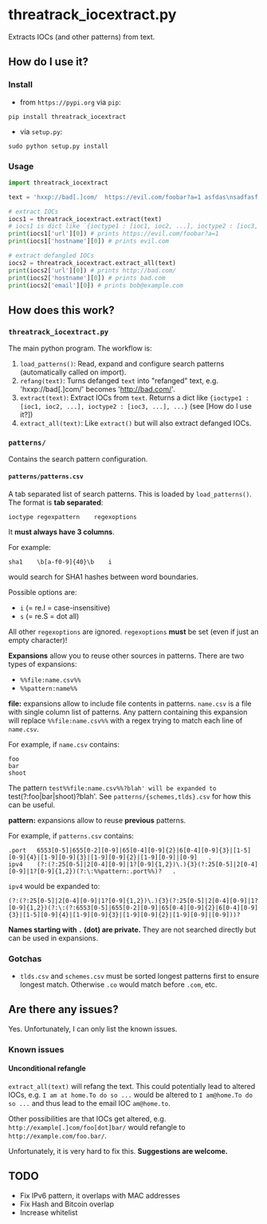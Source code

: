 # threatrack_iocextract.py

Extracts IOCs (and other patterns) from text.

## How do I use it?

### Install

- from `https://pypi.org` via `pip`:

```
pip install threatrack_iocextract
```

- via `setup.py`:

```
sudo python setup.py install
```

### Usage

```python
import threatrack_iocextract

text = 'hxxp://bad[.]com/  https://evil.com/foobar?a=1 asfdas\nsadfasf bob at example dot com'

# extract IOCs
iocs1 = threatrack_iocextract.extract(text)
# iocs1 is dict like `{ioctype1 : [ioc1, ioc2, ...], ioctype2 : [ioc3, ...], ...}`
print(iocs1['url'][0]) # prints https://evil.com/foobar?a=1
print(iocs1['hostname'][0]) # prints evil.com

# extract defangled IOCs
iocs2 = threatrack_iocextract.extract_all(text)
print(iocs2['url'][0]) # prints http://bad.com/
print(iocs2['hostname'][0]) # prints bad.com
print(iocs2['email'][0]) # prints bob@example.com

```

## How does this work?

### `threatrack_iocextract.py`

The main python program. The workflow is:

1. `load_patterns()`: Read, expand and configure search patterns (automatically called on import).
2. `refang(text)`: Turns defanged `text` into "refanged" text, e.g. 'hxxp://bad[.]com/' becomes 'http://bad.com/'.
3. `extract(text)`: Extract IOCs from `text`. Returns a dict like `{ioctype1 : [ioc1, ioc2, ...], ioctype2 : [ioc3, ...], ...}` (see [How do I use it?])
4. `extract_all(text)`: Like `extract()` but will also extract defanged IOCs.

### `patterns/`

Contains the search pattern configuration.

#### `patterns/patterns.csv`

A tab separated list of search patterns.
This is loaded by `load_patterns()`.
The format is **tab separated**:

```
ioctype	regexpattern	regexoptions
```

It **must always have 3 columns**.

For example:

```
sha1	\b[a-f0-9]{40}\b	i
```

would search for SHA1 hashes between word boundaries.

Possible options are:

- `i` (= re.I = case-insensitive)
- `s` (= re.S = dot all)

All other `regexoptions` are ignored. `regexoptions` **must** be set (even if just an empty character)!

**Expansions** allow you to reuse other sources in patterns. There are two types
of expansions:

- `%%file:name.csv%%`
- `%%pattern:name%%`

**file:** expansions allow to include file contents in patterns.
`name.csv` is a file with single column list of patterns. Any pattern containing
this expansion will replace `%%file:name.csv%%` with a regex trying to match each
line of `name.csv`.

For example, if `name.csv` contains:

```
foo
bar
shoot
```

The pattern `test%%file:name.csv%%?blah' will be expanded to `test(?:foo|bar|shoot)?blah'.
See `patterns/{schemes,tlds}.csv` for how this can be useful.

**pattern:** expansions allow to reuse **previous** patterns.

For example, if `patterns.csv` contains:

```
.port	6553[0-5]|655[0-2][0-9]|65[0-4][0-9]{2}|6[0-4][0-9]{3}|[1-5][0-9]{4}|[1-9][0-9]{3}|[1-9][0-9]{2}|[1-9][0-9]|[0-9]	.
ipv4	(?:(?:25[0-5]|2[0-4][0-9]|1?[0-9]{1,2})\.){3}(?:25[0-5]|2[0-4][0-9]|1?[0-9]{1,2})(?:\:%%pattern:.port%%)?	.
```

`ipv4` would be expanded to:

```
(?:(?:25[0-5]|2[0-4][0-9]|1?[0-9]{1,2})\.){3}(?:25[0-5]|2[0-4][0-9]|1?[0-9]{1,2})(?:\:(?:6553[0-5]|655[0-2][0-9]|65[0-4][0-9]{2}|6[0-4][0-9]{3}|[1-5][0-9]{4}|[1-9][0-9]{3}|[1-9][0-9]{2}|[1-9][0-9]|[0-9]))?
```

**Names starting with `.` (dot) are private.** They are not searched directly
but can be used in expansions.

### Gotchas

- `tlds.csv` and `schemes.csv` must be sorted longest patterns first to ensure longest match. Otherwise `.co` would match before `.com`, etc.



## Are there any issues?

Yes. Unfortunately, I can only list the known issues.

### Known issues

#### Unconditional refangle

`extract_all(text)` will refang the text. This could potentially lead to altered
IOCs, e.g. `I am at home.To do so ...` would be altered to `I am@home.To do so ...`
and thus lead to the email IOC `am@home.to`.

Other possibilities are that IOCs get altered, e.g. `http://example[.]com/foo[dot]bar/`
would refangle to `http://example.com/foo.bar/`.

Unfortunately, it is very hard to fix this. **Suggestions are welcome.**


## TODO

- Fix IPv6 pattern, it overlaps with MAC addresses
- Fix Hash and Bitcoin overlap
- Increase whitelist


